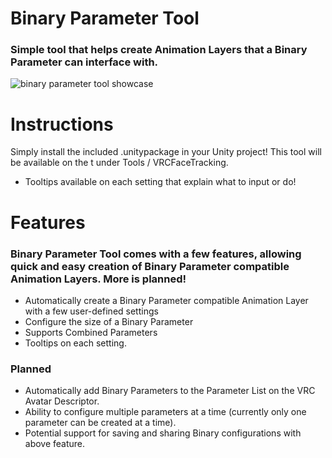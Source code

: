 # Binary Parameter Tool
### Simple tool that helps create Animation Layers that a Binary Parameter can interface with.

![binary parameter tool showcase](https://user-images.githubusercontent.com/74634856/148631235-9653f177-b818-4241-b13f-86892bfd6317.gif)

# **Instructions**
Simply install the included .unitypackage in your Unity project! This tool will be available on the t under Tools / VRCFaceTracking.
* Tooltips available on each setting that explain what to input or do!

# **Features**
### Binary Parameter Tool comes with a few features, allowing quick and easy creation of Binary Parameter compatible Animation Layers. More is planned!

* Automatically create a Binary Parameter compatible Animation Layer with a few user-defined settings
* Configure the size of a Binary Parameter
* Supports Combined Parameters
* Tooltips on each setting.

### **Planned**
* Automatically add Binary Parameters to the Parameter List on the VRC Avatar Descriptor.
* Ability to configure multiple parameters at a time (currently only one parameter can be created at a time).
* Potential support for saving and sharing Binary configurations with above feature.
